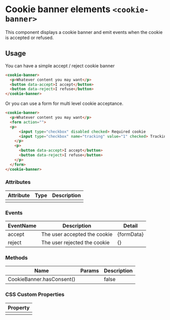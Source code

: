 # Cookie banner elements `<cookie-banner>`

This component displays a cookie banner and emit events when the cookie is accepted or refused.

## Usage

You can have a simple accept / reject cookie banner

```html
<cookie-banner>
  <p>Whatever content you may want</p>
  <button data-accept>I accept</button>
  <button data-reject>I refuse</button>
</cookie-banner>
```

Or you can use a form for multi level cookie acceptance.

```html
<cookie-banner>
  <p>Whatever content you may want</p>
  <form action="">
  <p>
      <input type="checkbox" disabled checked> Required cookie
      <input type="checkbox" name="tracking" value="1" checked> Tracking cookies
    </p>
    <p>
      <button data-accept>I accept</button>
      <button data-reject>I refuse</button>
    </p>
  </form>
</cookie-banner>
```

### Attributes

| Attribute       | Type     | Description                                          |
|-----------------|----------|------------------------------------------------------|
|                 |          |                                                      |

### Events

| EventName       | Description                   | Detail     |
|-----------------|-------------------------------|------------|
| accept          | The user accepted the cookie  | {formData} |
| reject          | The user rejected the cookie  | {}         |

### Methods

| Name                          | Params   | Description                                          |
|-------------------------------|----------|------------------------------------------------------|
| CookieBanner.hasConsent()     |          | false|object check if user agreed to cookies         |


### CSS Custom Properties

| Property                    |
|-----------------------------|
|                             |

